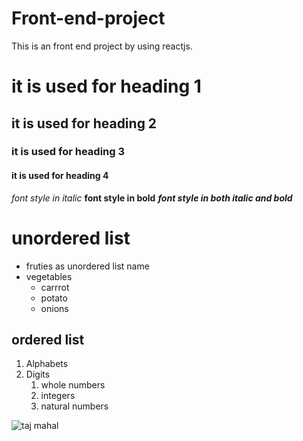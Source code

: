 # Front-end-project
This is an front end project by using reactjs.
# it is used for heading 1
## it is used for heading 2
### it is used for heading 3
#### it is used for heading 4
*font style in italic*
**font style in bold**
***font style in both italic and bold***
# unordered list
* fruties as unordered list name
* vegetables
  * carrrot
  * potato
  * onions
 ## ordered list
 1. Alphabets
 2. Digits
    1. whole numbers
    2. integers
    3. natural numbers
 
![taj mahal](https://lp-cms-production.imgix.net/2020-11/GettyRF_494057771.jpg)
